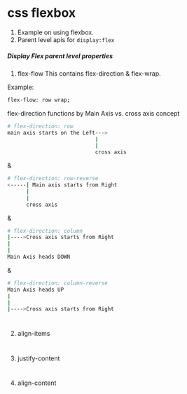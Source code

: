 # css flexbox

1. Example on using flexbox.
2. Parent level apis for `display:flex`

##### Display Flex parent level properties

1. flex-flow
This contains flex-direction & flex-wrap.

Example:
```bash
flex-flow: row wrap;
```
flex-direction functions by Main Axis vs. cross axis concept
```bash
# flex-direction: row
main axis starts on the Left--->
                            |
                            |
                            cross axis
```
&
```bash
# flex-direction: row-reverse
<-----| Main axis starts from Right
      |
      |
      cross axis
```
&
```bash
# flex-direction: column
|---->Cross axis starts from Right
|                          
|                            
Main Axis heads DOWN
```
&
```bash
# flex-direction: column-reverse
Main Axis heads UP
|
|                          
|---->Cross axis starts from Right        
```
#


2. align-items

#

3. justify-content

#

4. align-content

